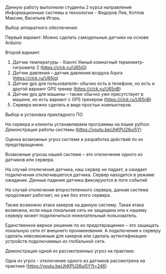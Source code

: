 Данную работу выполнили студенты 2 курса направления Информационные системы и технологии - Федоров Лев, Котлов Максим, Васильев Игорь.

Выбор аппаратного обеспечения:

Первый вариант:
Можно сделать самодельные датчики на основе Arduino

Второй вариант:
1.	Датчик температуры - Xiaomi Умный комнатный термометр-гигрометр 2 (https://clck.ru/U65jG)
2.	Датчик давления –  датчик давления воздуха Aqura (https://clck.ru/U65jg)
3.	Датчик gps для пользователя– обычно есть в телефоне, но есть и другой вариант GPS трекер (https://clck.ru/U65nB)  
4.	Датчик gps для машины – также обычно уже присутствует в машине, но есть вариант с GPS трекером (https://clck.ru/U65nB)
5.	Сервера можно сделать в виде простых компьютеров.  



Выбор и установка прикладного ПО

На сервера и клиенты устанавливаем программы на языке python. Демонстрация работы системы (https://youtu.be/JhKPU26ui5Y)



Оценка возможных угроз системе и разработка действий по их предотвращению.

Возможные угрозы нашей системе – это отключение одного из датчиков или сервера. 

На случай отключения датчика, наш сервер не падает, а ожидает подключения отключившегося датчика. Сервер находится в режиме ожидания. Данные падения датчика фиксируются в логе событий

На случай отключения второстепенного сервера, данная система продолжает работает, но уже без этого сервера. 

Также возможно атака хакеров на данную систему. Такая атака возможна, если наша локальная сеть не защищена или к нашему серверу может подключиться нежелательный пользователь. 

Единственное верное решение по их предотвращению – это защищать локальную сети от внешнего проникновения. 
А подключение к серверу сделать невозможным для хакеров или сделать аутентификацию устройств подключаемых из глобальной сети. 



Демонстрация одной из рассмотренных угроз на практике:

Одна из угроз - отключение одного из датчиков рассмотрена на практике (https://youtu.be/JhKPU26ui5Y?t=246)
